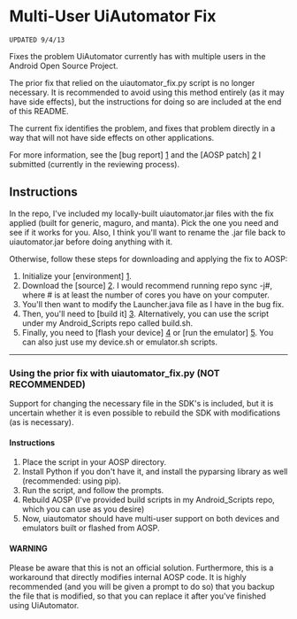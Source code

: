 Multi-User UiAutomator Fix
=========================

    UPDATED 9/4/13

Fixes the problem UiAutomator currently has with multiple users in the Android Open Source Project.

The prior fix that relied on the uiautomator_fix.py script is no longer necessary. It is recommended to avoid using this method entirely (as it may have side effects), but the instructions for doing so are included at the end of this README.

The current fix identifies the problem, and fixes that problem directly in a way that will not have side effects on other applications.

For more information, see the [bug report] [1]
and the [AOSP patch] [2] I submitted (currently in the reviewing process).

  [1]: http://code.google.com/p/android/issues/detail?id=58987 "Bug Report"
  [2]: https://android-review.googlesource.com/64730 "AOSP Patch"

Instructions
------------

In the repo, I've included my locally-built uiautomator.jar files with the fix applied (built for generic, maguro, and manta). Pick the one you need and see if it works for you. Also, I think you'll want to rename the .jar file back to uiautomator.jar before doing anything with it.

Otherwise, follow these steps for downloading and applying the fix to AOSP:

1. Initialize your [environment] [1]. 
2. Download the [source] [2]. I would recommend running repo sync -j#, where # is at least the number of cores you have on your computer.
3. You'll then want to modify the Launcher.java file as I have in the bug fix.
4. Then, you'll need to [build it] [3]. Alternatively, you can use the script under my Android_Scripts repo called build.sh.
5. Finally, you need to [flash your device] [4] or [run the emulator] [5]. You can also just use my device.sh or emulator.sh scripts.

  [1]: http://source.android.com/source/initializing.html "environment"
  [2]: http://source.android.com/source/downloading.html#initializing-a-repo-client "source"
  [3]: http://source.android.com/source/building-running.html "building"
  [4]: http://source.android.com/source/building-devices.html "flash_device"
  [5]: http://developer.android.com/tools/help/emulator.html#startup-options "run_emulator"  

---

### Using the prior fix with uiautomator_fix.py (NOT RECOMMENDED)

Support for changing the necessary file in the SDK's is included, but it is uncertain whether it is even possible to rebuild the SDK with modifications (as is necessary).

#### Instructions

1. Place the script in your AOSP directory.
2. Install Python if you don't have it, and install the pyparsing library as well (recommended: using pip).
3. Run the script, and follow the prompts.
4. Rebuild AOSP (I've provided build scripts in my Android_Scripts repo, which you can use as you desire)
5. Now, uiautomator should have multi-user support on both devices and emulators built or flashed from AOSP.

#### WARNING

Please be aware that this is not an official solution. Furthermore, this is a workaround that directly modifies internal AOSP code. It is highly recommended (and you will be given a prompt to do so) that you backup the file that is modified, so that you can replace it after you've finished using UiAutomator.